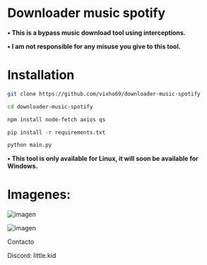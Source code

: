 # Downloader music spotify

**• This is a bypass music download tool using interceptions.**

**• I am not responsible for any misuse you give to this tool.**
# Installation

```bash
git clone https://github.com/vixho69/downloader-music-spotify
```
```bash
cd downloader-music-spotify
```
```bash
npm install node-fetch axios qs
```
```py
pip install -r requirements.txt
```
```py
python main.py
```

**• This tool is only available for Linux, it will soon be available for Windows.**

# Imagenes:
![imagen](https://github.com/user-attachments/assets/886bd462-e205-47ca-a66f-608cac3490e4)

![imagen](https://github.com/user-attachments/assets/8640fc52-95ee-4f32-b298-adbc916a1523)

Contacto

Discord: little.kid
